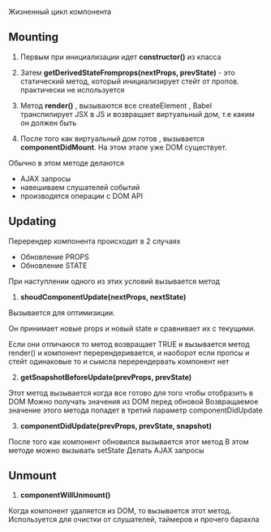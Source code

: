 Жизненный цикл компонента

## Mounting

1. Первым при инициализации идет **constructor()** из класса

2. Затем **getDerivedStateFromprops(nextProps, prevState)** - это статический метод, который инициализирует стейт от пропов. практически не используется

3. Метод **render()** , вызываются все createElement , Babel транспилирует JSX в JS и возвращает виртуальный дом, т.е каким он должен быть

4. После того как виртуальный дом готов , вызывается **componentDidMount**. На этом этапе уже DOM существует.

Обычно в этом методе делаются

- AJAX запросы
- навешиваем слушателей событий
- производятся операции с DOM API

## Updating

Перерендер компонента происходит в 2 случаях

- Обновление PROPS
- Обновление STATE

При наступлении одного из этих условий вызывается метод

1. **shoudComponentUpdate(nextProps, nextState)**

Вызывается для оптимизиции.

Он принимает новые props и новый state и сравнивает их c текущими.

Если они отличаюся то метод возвращает TRUE и вызывается метод render() и компонент перерендеривается, и наоборот если пропсы и стейт одинаковые то и сымсла перерендервать компонент нет

2. **getSnapshotBeforeUpdate(prevProps, prevState)**

Этот метод вызывается когда все готово для того чтобы отобразить в DOM
Можно получать значения из DOM перед обновой
Возвращаемое значение этого метода попадет в третий параметр componentDidUpdate

3. **componentDidUpdate(prevProps, prevState, snapshot)**

После того как компонент обновился вызывается этот метод
В этом методе можно вызывать setState
Делать AJAX запросы

## Unmount

1. **componentWillUnmount()**

Когда компонент удаляется из DOM, то вызывается этот метод.
Используется для очистки от слушателей, таймеров и прочего барахла
